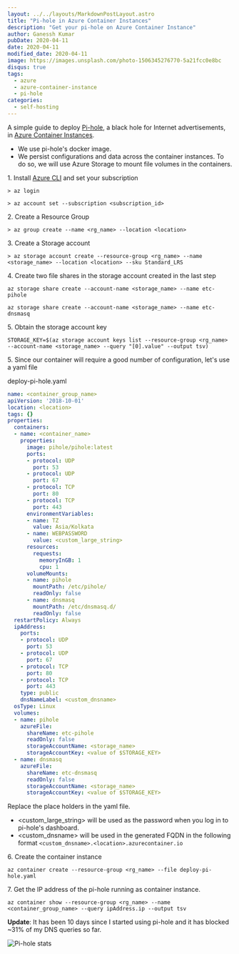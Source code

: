 ```yaml
---
layout: ../../layouts/MarkdownPostLayout.astro
title: "Pi-hole in Azure Container Instances"
description: "Get your pi-hole on Azure Container Instance"
author: Ganessh Kumar
pubDate: 2020-04-11
date: 2020-04-11
modified_date: 2020-04-11
image: https://images.unsplash.com/photo-1506345276770-5a21fcc0e8bc
disqus: true
tags:
  - azure
  - azure-container-instance
  - pi-hole
categories:
  - self-hosting
---
```


A simple guide to deploy [Pi-hole](https://pi-hole.net/), a black hole for Internet advertisements, in [Azure Container Instances](https://azure.microsoft.com/en-in/services/container-instances/).

- We use pi-hole's docker image.
- We persist configurations and data across the container instances. To do so, we will use Azure Storage to mount file volumes in the containers.

1\. Install [Azure CLI](https://docs.microsoft.com/en-us/cli/azure/install-azure-cli-windows?view=azure-cli-latest) and set your subscription

```shell
> az login

> az account set --subscription <subscription_id>
```

2\. Create a Resource Group

```shell
> az group create --name <rg_name> --location <location>
```

3\. Create a Storage account

```shell
> az storage account create --resource-group <rg_name> --name <storage_name> --location <location> --sku Standard_LRS
```

4\. Create two file shares in the storage account created in the last step

```shell
az storage share create --account-name <storage_name> --name etc-pihole

az storage share create --account-name <storage_name> --name etc-dnsmasq
```

5\. Obtain the storage account key

```shell
STORAGE_KEY=$(az storage account keys list --resource-group <rg_name> --account-name <storage_name> --query "[0].value" --output tsv)
```

5\. Since our container will require a good number of configuration, let's use a yaml file

deploy-pi-hole.yaml

```yaml
name: <container_group_name>
apiVersion: '2018-10-01'
location: <location>
tags: {}
properties:
  containers:
  - name: <container_name>
    properties:
      image: pihole/pihole:latest
      ports:
      - protocol: UDP
        port: 53
      - protocol: UDP
        port: 67
      - protocol: TCP
        port: 80
      - protocol: TCP
        port: 443
      environmentVariables:
      - name: TZ
        value: Asia/Kolkata
      - name: WEBPASSWORD
        value: <custom_large_string>
      resources:
        requests:
          memoryInGB: 1
          cpu: 1
      volumeMounts:
      - name: pihole
        mountPath: /etc/pihole/
        readOnly: false
      - name: dnsmasq
        mountPath: /etc/dnsmasq.d/
        readOnly: false
  restartPolicy: Always
  ipAddress:
    ports:
    - protocol: UDP
      port: 53
    - protocol: UDP
      port: 67
    - protocol: TCP
      port: 80
    - protocol: TCP
      port: 443
    type: public
    dnsNameLabel: <custom_dnsname>
  osType: Linux
  volumes:
  - name: pihole
    azureFile:
      shareName: etc-pihole
      readOnly: false
      storageAccountName: <storage_name>
      storageAccountKey: <value of $STORAGE_KEY>
  - name: dnsmasq
    azureFile:
      shareName: etc-dnsmasq
      readOnly: false
      storageAccountName: <storage_name>
      storageAccountKey: <value of $STORAGE_KEY>
```

Replace the place holders in the yaml file.

- <custom_large_string> will be used as the password when you log in to pi-hole's dashboard.
- <custom_dnsname> will be used in the generated FQDN in the following format `<custom_dnsname>.<location>.azurecontainer.io`

6\. Create the container instance

```shell
az container create --resource-group <rg_name> --file deploy-pi-hole.yaml
```

7\. Get the IP address of the pi-hole running as container instance.

```shell
az container show --resource-group <rg_name> --name <container_group_name> --query ipAddress.ip --output tsv
```

**Update**: It has been 10 days since I started using pi-hole and it has blocked ~31% of my DNS queries so far.

![Pi-hole stats](/assets/images/2020-04-11-pi-hole-in-azure-container-instances/stats.png)